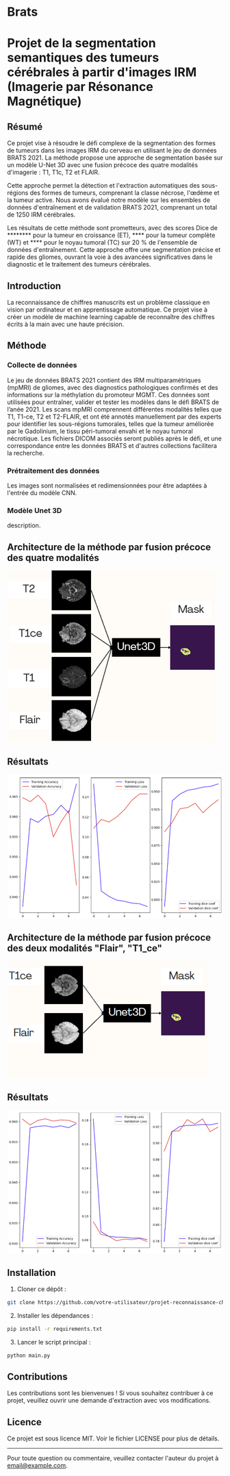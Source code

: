 # Brats
# Projet de la segmentation semantiques des tumeurs cérébrales à partir d'images IRM (Imagerie par Résonance Magnétique)

## Résumé

Ce projet vise à résoudre le défi complexe de la segmentation des formes de tumeurs dans les images IRM du cerveau en utilisant le jeu de données BRATS 2021. La méthode propose une approche de segmentation basée sur un modèle U-Net 3D avec une fusion précoce des quatre modalités d'imagerie : T1, T1c, T2 et FLAIR.

Cette approche permet la détection et l'extraction automatiques des sous-régions des formes de tumeurs, comprenant la classe nécrose, l'œdème et la tumeur active. Nous avons évalué notre modèle sur les ensembles de données d'entraînement et de validation BRATS 2021, comprenant un total de 1250 IRM cérébrales.

Les résultats de cette méthode sont prometteurs, avec des scores Dice de ******** pour la tumeur en croissance (ET), **** pour la tumeur complète (WT) et **** pour le noyau tumoral (TC) sur 20 % de l'ensemble de données d'entraînement. Cette approche offre une segmentation précise et rapide des gliomes, ouvrant la voie à des avancées significatives dans le diagnostic et le traitement des tumeurs cérébrales.

## Introduction

La reconnaissance de chiffres manuscrits est un problème classique en vision par ordinateur et en apprentissage automatique. Ce projet vise à créer un modèle de machine learning capable de reconnaître des chiffres écrits à la main avec une haute précision.


## Méthode

### Collecte de données
Le jeu de données BRATS 2021 contient des IRM multiparamétriques (mpMRI) de gliomes, avec des diagnostics pathologiques confirmés et des informations sur la méthylation du promoteur MGMT. Ces données sont utilisées pour entraîner, valider et tester les modèles dans le défi BRATS de l’anée 2021. Les scans mpMRI comprennent différentes modalités telles que T1, T1-ce, T2 et T2-FLAIR, et ont été annotés manuellement par des experts pour identifier les sous-régions tumorales, telles que la tumeur améliorée par le Gadolinium, le tissu péri-tumoral envahi et le noyau tumoral nécrotique. Les fichiers DICOM associés seront publiés après le défi, et une correspondance entre les données BRATS et d'autres collections facilitera la recherche.


### Prétraitement des données
Les images sont normalisées et redimensionnées pour être adaptées à l'entrée du modèle CNN.

### Modèle Unet 3D
description.
## Architecture de la méthode par fusion précoce des quatre modalités

![Architecture](images/architecture.png)
## Résultats 

![Train](images/curve_train_8epoch_model1_dice_acc.png) 
## Architecture de la méthode par fusion précoce des deux modalités "Flair", "T1_ce"

![Architecture_](images/architecture_t1ce_flair.png) 

## Résultats 

![Architecture_](images/curve_train_8epoch_model1_dice_acc_2modalities.png) 
## Installation

1. Cloner ce dépôt :

```bash
git clone https://github.com/votre-utilisateur/projet-reconnaissance-chiffres-manuscrits.git
```

2. Installer les dépendances :

```bash
pip install -r requirements.txt
```

3. Lancer le script principal :

```bash
python main.py
```

## Contributions

Les contributions sont les bienvenues ! Si vous souhaitez contribuer à ce projet, veuillez ouvrir une demande d'extraction avec vos modifications.

## Licence

Ce projet est sous licence MIT. Voir le fichier LICENSE pour plus de détails.

---

Pour toute question ou commentaire, veuillez contacter l'auteur du projet à [email@example.com](mailto:email@example.com).
